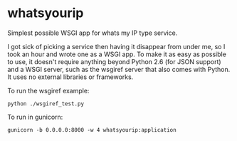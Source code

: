 whatsyourip
===========

Simplest possible WSGI app for whats my IP type service.

I got sick of picking a service then having it disappear from under me, 
so I took an hour and wrote one as a WSGI app.  To make it as easy 
as possible to use, it doesn't require anything beyond Python 2.6 (for JSON
support) and a WSGI server, such as the wsgiref server that also comes with 
Python.  It uses no external libraries or frameworks.

To run the wsgiref example:

    python ./wsgiref_test.py

To run in gunicorn:

    gunicorn -b 0.0.0.0:8000 -w 4 whatsyourip:application
